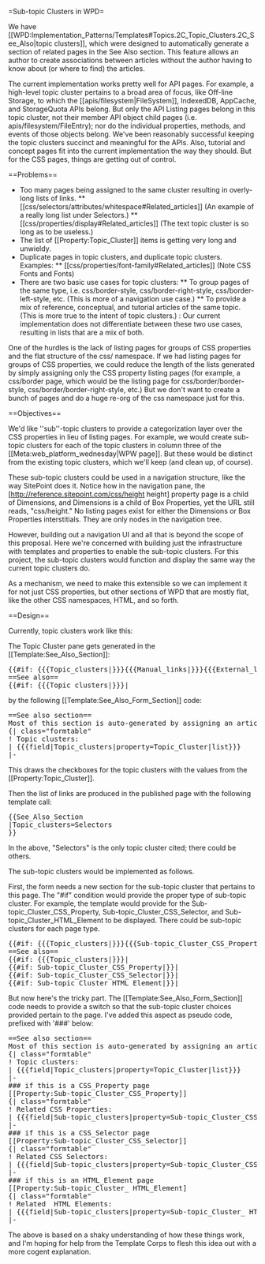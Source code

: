 =Sub-topic Clusters in WPD=

We have [[WPD:Implementation_Patterns/Templates#Topics.2C_Topic_Clusters.2C_See_Also|topic clusters]], which were designed to automatically generate a section of related pages in the See Also section. This feature allows an author to create associations between articles without the author having to know about (or where to find) the articles.

The current implementation works pretty well for API pages. For example, a high-level topic cluster pertains to a broad area of focus, like Off-line Storage, to which the [[apis/filesystem|FileSystem]], IndexedDB, AppCache, and StorageQuota APIs belong. But only the API Listing pages belong in this topic cluster, not their member API object child pages (i.e. apis/filesystem/FileEntry); nor do the individual properties, methods, and events of those objects belong. We've been reasonably successful keeping the topic clusters succinct and meaningful for the APIs. Also, tutorial and concept pages fit into the current implementation the way they should. But for the CSS pages, things are getting out of control. 

==Problems==

* Too many pages being assigned to the same cluster resulting in overly-long lists of links. 
** [[css/selectors/attributes/whitespace#Related_articles]] (An example of a really long list under Selectors.)
** [[css/properties/display#Related_articles]] (The text topic cluster is so long as to be useless.)
* The list of [[Property:Topic_Cluster]] items is getting very long and unwieldy.
* Duplicate pages in topic clusters, and duplicate topic clusters. Examples:
** [[css/properties/font-family#Related_articles]] (Note CSS Fonts and Fonts)
* There are two basic use cases for topic clusters:
** To group pages of the same type, i.e. css/border-style, css/border-right-style, css/border-left-style, etc. (This is more of a navigation use case.)
** To provide a mix of reference, conceptual, and tutorial articles of the same topic. (This is more true to the intent of topic clusters.)
: Our current implementation does not differentiate between these two use cases, resulting in lists that are a mix of both.

One of the hurdles is the lack of listing pages for groups of CSS properties and the flat structure of the css/ namespace. If we had listing pages for groups of CSS properties, we could reduce the length of the lists generated by simply assigning only the CSS property listing pages (for example, a css/border page, which would be the listing page for css/border/border-style, css/border/border-right-style, etc.) But we don't want to create a bunch of pages and do a huge re-org of the css namespace just for this. 

==Objectives==

We'd like ''sub''-topic clusters to provide a categorization layer over the CSS properties in lieu of listing pages. For example, we would create sub-topic clusters for each of the topic clusters in column three of the [[Meta:web_platform_wednesday|WPW page]]. But these would be distinct from the existing topic clusters, which we'll keep (and clean up, of course).

These sub-topic clusters could be used in a navigation structure, like the way SitePoint does it. Notice how in the navigation pane, the [http://reference.sitepoint.com/css/height height] property page is a child of Dimensions, and Dimensions is a child of Box Properties, yet the URL still reads, "css/height." No listing pages exist for either the Dimensions or Box Properties interstitials. They are only nodes in the navigation tree.

However, building out a navigation UI and all that is beyond the scope of this proposal. Here we're concerned with building just the infrastructure with templates and properties to enable the sub-topic clusters. For this project, the sub-topic clusters would function and display the same way the current topic clusters do.

As a mechanism, we need to make this extensible so we can implement it for not just CSS properties, but other sections of WPD that are mostly flat, like the other CSS namespaces, HTML, and so forth.

==Design==

Currently, topic clusters work like this:

The Topic Cluster pane gets generated in the [[Template:See_Also_Section]]:
<pre>
<includeonly>{{#if: {{{Topic_clusters|}}}{{{Manual_links|}}}{{{External_links|}}}{{{Manual_sections|}}}|
==See also==
{{#if: {{{Topic_clusters|}}}|
</pre>

by the following [[Template:See_Also_Form_Section]] code:
<pre>
==See also section==
Most of this section is auto-generated by assigning an article to a topic cluster. Only use Manual links rarely; instead add a new topic cluster to [[Property:Topic_Cluster]]
{| class="formtable"
! Topic clusters: 
| <nowiki>{{{field|Topic_clusters|property=Topic_Cluster|list}}}</nowiki>
|-
</pre>
This draws the checkboxes for the topic clusters with the values from the [[Property:Topic_Cluster]].

Then the list of links are produced in the published page with the following template call:
<pre>
{{See_Also_Section
|Topic_clusters=Selectors
}}
</pre>

In the above, "Selectors" is the only topic cluster cited; there could be others.

The sub-topic clusters would be implemented as follows. 

First, the form needs a new section for the sub-topic cluster that pertains to this page. The "#if" condition would provide the proper type of sub-topic cluster. For example, the template would provide for the Sub-topic_Cluster_CSS_Property, Sub-topic_Cluster_CSS_Selector, and Sub-topic_Cluster_HTML_Element to be displayed. There could be sub-topic clusters for each page type.

<pre>
<includeonly>{{#if: {{{Topic_clusters|}}}{{{Sub-topic_Cluster_CSS_Property|}}}{{{Sub-topic_Cluster_CSS_Selector|}}}{{{Sub-topic_Cluster_HTML_Element|}}}{{{Manual_links|}}}{{{External_links|}}}{{{Manual_sections|}}}|
==See also==
{{#if: {{{Topic_clusters|}}}|
{{#if: Sub-topic_Cluster_CSS_Property|}}|
{{#if: Sub-topic_Cluster_CSS_Selector|}}|
{{#if: Sub-topic_Cluster_HTML_Element|}}|
</pre>

But now here's the tricky part. The [[Template:See_Also_Form_Section]] code needs to provide a switch so that the sub-topic cluster choices provided pertain to the page. I've added this aspect as pseudo code, prefixed with '###' below:
<pre>
==See also section==
Most of this section is auto-generated by assigning an article to a topic cluster. Only use Manual links rarely; instead add a new topic cluster to [[Property:Topic_Cluster]]
{| class="formtable"
! Topic clusters: 
| <nowiki>{{{field|Topic_clusters|property=Topic_Cluster|list}}}</nowiki>
|-
### if this is a CSS_Property page
[[Property:Sub-topic_Cluster_CSS_Property]]
{| class="formtable"
! Related CSS Properties: 
| <nowiki>{{{field|Sub-topic_clusters|property=Sub-topic_Cluster_CSS_Property|list}}}</nowiki>
|-
### if this is a CSS_Selector page
[[Property:Sub-topic_Cluster_CSS_Selector]]
{| class="formtable"
! Related CSS Selectors: 
| <nowiki>{{{field|Sub-topic_clusters|property=Sub-topic_Cluster_CSS_Selectors|list}}}</nowiki>
|-
### if this is an HTML_Element page
[[Property:Sub-topic_Cluster_ HTML_Element]
{| class="formtable"
! Related  HTML Elements: 
| <nowiki>{{{field|Sub-topic_clusters|property=Sub-topic_Cluster_ HTML_Element|list}}}</nowiki>
|-
</pre>

The above is based on a shaky understanding of how these things work, and I'm hoping for help from the Template Corps to flesh this idea out with a more cogent explanation.